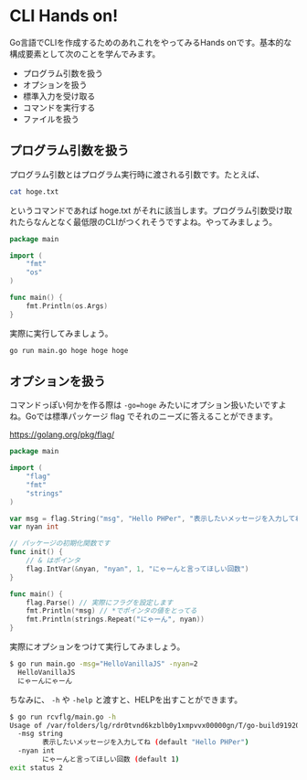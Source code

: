 # CLI Hands on!
Go言語でCLIを作成するためのあれこれをやってみるHands onです。基本的な構成要素として次のことを学んでみます。

- プログラム引数を扱う
- オプションを扱う
- 標準入力を受け取る
- コマンドを実行する
- ファイルを扱う

## プログラム引数を扱う
プログラム引数とはプログラム実行時に渡される引数です。たとえば、

```bash
cat hoge.txt
```

というコマンドであれば hoge.txt がそれに該当します。プログラム引数受け取れたらなんとなく最低限のCLIがつくれそうですよね。やってみましょう。

```go
package main

import (
	"fmt"
	"os"
)

func main() {
	fmt.Println(os.Args)
}
```

実際に実行してみましょう。

```bash
go run main.go hoge hoge hoge
```

## オプションを扱う
コマンドっぽい何かを作る際は `-go=hoge` みたいにオプション扱いたいですよね。Goでは標準パッケージ flag でそれのニーズに答えることができます。

https://golang.org/pkg/flag/

```go
package main

import (
	"flag"
	"fmt"
	"strings"
)

var msg = flag.String("msg", "Hello PHPer", "表示したいメッセージを入力してね")
var nyan int

// パッケージの初期化関数です
func init() {
	// & はポインタ
	flag.IntVar(&nyan, "nyan", 1, "にゃーんと言ってほしい回数")
}

func main() {
	flag.Parse() // 実際にフラグを設定します
	fmt.Println(*msg) // *でポインタの値をとってる
	fmt.Println(strings.Repeat("にゃーん", nyan))
}
```

実際にオプションをつけて実行してみましょう。

```bash
$ go run main.go -msg="HelloVanillaJS" -nyan=2
  HelloVanillaJS
  にゃーんにゃーん
```

ちなみに、 `-h` や `-help` と渡すと、HELPを出すことができます。

```bash
$ go run rcvflg/main.go -h
Usage of /var/folders/lg/rdr0tvnd6kzblb0y1xmpvvx00000gn/T/go-build919209028/b001/exe/main:
  -msg string
        表示したいメッセージを入力してね (default "Hello PHPer")
  -nyan int
        にゃーんと言ってほしい回数 (default 1)
exit status 2
```
